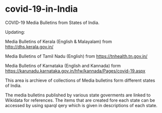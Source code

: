 # covid-19-in-India
COVID-19 Media Bulletins from States of India.

Updating:

Media Bulletins of Kerala (English & Malayalam) from http://dhs.kerala.gov.in/
 
Media Bulletins of Tamil Nadu (English) from https://tnhealth.tn.gov.in/
 
Media Bulletins of Karnataka (English and Kannada) form https://karunadu.karnataka.gov.in/hfw/kannada/Pages/covid-19.aspx


This area is archieve of collections of Media bulletins form different states of India.

The media bulletins published by various state goverments are linked to Wikidata for references. The items that are created fore each state can be accessed by using sparql qery which is given in descriptions of each state.
